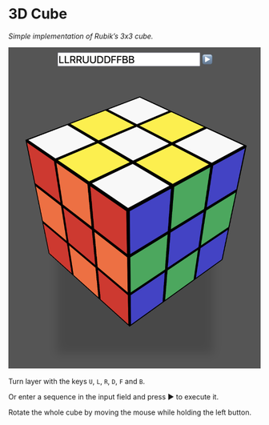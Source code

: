 # 3D Cube

*Simple implementation of Rubik’s 3x3 cube.*

![Alt text](screenshot.png)

Turn layer with the keys `U`, `L`, `R`, `D`, `F` and `B`.

Or enter a sequence in the input field and press ▶️ to execute it.

Rotate the whole cube by moving the mouse while holding the left button.
